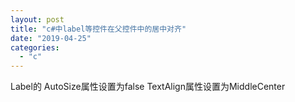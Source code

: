 ```yaml
---
layout: post
title: "c#中label等控件在父控件中的居中对齐"
date: "2019-04-25"
categories: 
  - "c"
---
```


Label的 AutoSize属性设置为false TextAlign属性设置为MiddleCenter
